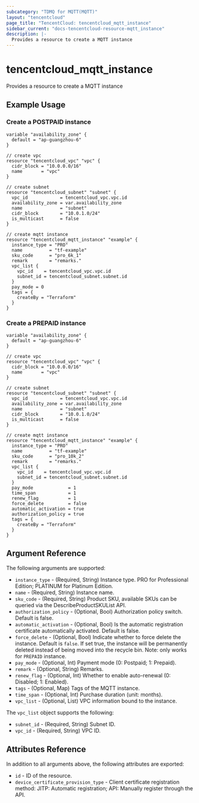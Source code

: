 ```yaml
---
subcategory: "TDMQ for MQTT(MQTT)"
layout: "tencentcloud"
page_title: "TencentCloud: tencentcloud_mqtt_instance"
sidebar_current: "docs-tencentcloud-resource-mqtt_instance"
description: |-
  Provides a resource to create a MQTT instance
---
```


# tencentcloud_mqtt_instance

Provides a resource to create a MQTT instance

## Example Usage

### Create a POSTPAID instance

```hcl
variable "availability_zone" {
  default = "ap-guangzhou-6"
}

// create vpc
resource "tencentcloud_vpc" "vpc" {
  cidr_block = "10.0.0.0/16"
  name       = "vpc"
}

// create subnet
resource "tencentcloud_subnet" "subnet" {
  vpc_id            = tencentcloud_vpc.vpc.id
  availability_zone = var.availability_zone
  name              = "subnet"
  cidr_block        = "10.0.1.0/24"
  is_multicast      = false
}

// create mqtt instance
resource "tencentcloud_mqtt_instance" "example" {
  instance_type = "PRO"
  name          = "tf-example"
  sku_code      = "pro_6k_1"
  remark        = "remarks."
  vpc_list {
    vpc_id    = tencentcloud_vpc.vpc.id
    subnet_id = tencentcloud_subnet.subnet.id
  }
  pay_mode = 0
  tags = {
    createBy = "Terraform"
  }
}
```

### Create a PREPAID instance

```hcl
variable "availability_zone" {
  default = "ap-guangzhou-6"
}

// create vpc
resource "tencentcloud_vpc" "vpc" {
  cidr_block = "10.0.0.0/16"
  name       = "vpc"
}

// create subnet
resource "tencentcloud_subnet" "subnet" {
  vpc_id            = tencentcloud_vpc.vpc.id
  availability_zone = var.availability_zone
  name              = "subnet"
  cidr_block        = "10.0.1.0/24"
  is_multicast      = false
}

// create mqtt instance
resource "tencentcloud_mqtt_instance" "example" {
  instance_type = "PRO"
  name          = "tf-example"
  sku_code      = "pro_10k_2"
  remark        = "remarks."
  vpc_list {
    vpc_id    = tencentcloud_vpc.vpc.id
    subnet_id = tencentcloud_subnet.subnet.id
  }
  pay_mode             = 1
  time_span            = 1
  renew_flag           = 1
  force_delete         = false
  automatic_activation = true
  authorization_policy = true
  tags = {
    createBy = "Terraform"
  }
}
```

## Argument Reference

The following arguments are supported:

* `instance_type` - (Required, String) Instance type. PRO for Professional Edition; PLATINUM for Platinum Edition.
* `name` - (Required, String) Instance name.
* `sku_code` - (Required, String) Product SKU, available SKUs can be queried via the DescribeProductSKUList API.
* `authorization_policy` - (Optional, Bool) Authorization policy switch. Default is false.
* `automatic_activation` - (Optional, Bool) Is the automatic registration certificate automatically activated. Default is false.
* `force_delete` - (Optional, Bool) Indicate whether to force delete the instance. Default is `false`. If set true, the instance will be permanently deleted instead of being moved into the recycle bin. Note: only works for `PREPAID` instance.
* `pay_mode` - (Optional, Int) Payment mode (0: Postpaid; 1: Prepaid).
* `remark` - (Optional, String) Remarks.
* `renew_flag` - (Optional, Int) Whether to enable auto-renewal (0: Disabled; 1: Enabled).
* `tags` - (Optional, Map) Tags of the MQTT instance.
* `time_span` - (Optional, Int) Purchase duration (unit: months).
* `vpc_list` - (Optional, List) VPC information bound to the instance.

The `vpc_list` object supports the following:

* `subnet_id` - (Required, String) Subnet ID.
* `vpc_id` - (Required, String) VPC ID.

## Attributes Reference

In addition to all arguments above, the following attributes are exported:

* `id` - ID of the resource.
* `device_certificate_provision_type` - Client certificate registration method: JITP: Automatic registration; API: Manually register through the API.



